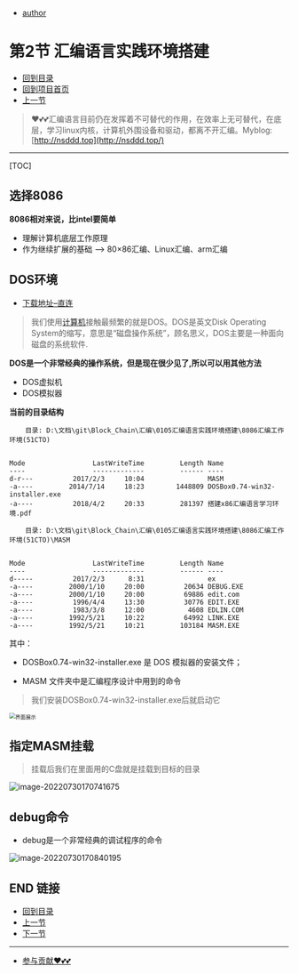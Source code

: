 + [author](https://github.com/3293172751)

# 第2节 汇编语言实践环境搭建

+ [回到目录](../README.md)
+ [回到项目首页](../../README.md)
+ [上一节](1.md)
> ❤️💕💕汇编语言目前仍在发挥着不可替代的作用，在效率上无可替代，在底层，学习linux内核，计算机外围设备和驱动，都离不开汇编。Myblog:[http://nsddd.top](http://nsddd.top/)
---
[TOC]

## 选择8086

**8086相对来说，比intel要简单**

+ 理解计算机底层工作原理
+ 作为继续扩展的基础  —> 80×86汇编、Linux汇编、arm汇编



## DOS环境

+ [下载地址–直连](http://allall02.baidupcs.com/file/a610702cbgc4e86e03c4100963110d6e?bkt=en-2d9e6f81f9f5bca0e834d6d8917cc6980331e93c020942deb8842f2144f0caa9f34aa664ecca960e89f90af3055b84ce640959bec1258ee9cbb8e82aeb8228d7&fid=2563762239-250528-979504655149094&time=1659170108&sign=FDTAXUbGERQlBHSKfWqi-DCb740ccc5511e5e8fedcff06b081203-Zz8SQZ5mxoHnHokfamYwAjfxTKQ%3D&to=19&size=2318462&sta_dx=2318462&sta_cs=410&sta_ft=zip&sta_ct=5&sta_mt=0&fm2=MH%2CBaoding%2CAnywhere%2C%2Cbeijing%2Cother&ctime=1649082206&mtime=1659170108&resv0=-1&resv1=0&resv2=rlim&resv3=5&resv4=2318462&vuk=2563762239&iv=2&htype=&randtype=&tkbind_id=0&esl=1&newver=1&newfm=1&secfm=1&flow_ver=3&pkey=en-e81fdad01f0f952e2f6f491ab8af56f8f2b55412b27ede7623db43c2f29ba11d410d51645f5fa5ea80bc152be4e3109d5aa6b14000705b90305a5e1275657320&expires=8h&rt=pr&r=639496753&vbdid=-&fin=0105%E6%B1%87%E7%BC%96%E8%AF%AD%E8%A8%80%E5%AE%9E%E8%B7%B5%E7%8E%AF%E5%A2%83%E6%90%AD%E5%BB%BA.zip&bflag=nd6,14,19-19&err_ver=1.0&check_blue=1&rtype=1&devuid=BDIMXV2-O_63BAA62A0A3045429F396FC2335CD3C4-C_0-D_0-M_525400923B87-V_0E564ACA&clienttype=8&channel=00000000000000000000000000000000&dp-logid=274834867411412662&dp-callid=0.1&tsl=0&csl=0&fsl=-1&csign=k%2BlMmrpwA4vMoTcdp%2FnBtyM%2FHGE%3D&so=1&ut=1&uter=0&serv=0&uc=1012510257&ti=05df9239daa40647bd573e1b36bf9f8f73d7be760fdcdee5&hflag=30&from_type=3&adg=c_bca05cf78f5dd27111e5b504f2b382e0&reqlabel=250528_l_91246876e3e22e9b149b35fa33547c2d_-1_3d4f7f9f65e4705e72f370fe2a6a17a2&ibp=1&by=themis )

> 我们使用[计算机](https://baike.baidu.com/item/计算机/140338)接触最频繁的就是DOS。DOS是英文Disk Operating System的缩写，意思是“磁盘操作系统”，顾名思义，DOS主要是一种面向磁盘的系统软件.

**DOS是一个非常经典的操作系统，但是现在很少见了,所以可以用其他方法**

+ DOS虚拟机
+ DOS模拟器



**当前的目录结构**

```
    目录: D:\文档\git\Block_Chain\汇编\0105汇编语言实践环境搭建\8086汇编工作环境(51CTO)


Mode                 LastWriteTime         Length Name
----                 -------------         ------ ----
d-r---          2017/2/3     10:04                MASM
-a----         2014/7/14     18:23        1448809 DOSBox0.74-win32-installer.exe
-a----          2018/4/2     20:33         281397 搭建x86汇编语言学习环境.pdf

    目录: D:\文档\git\Block_Chain\汇编\0105汇编语言实践环境搭建\8086汇编工作环境(51CTO)\MASM


Mode                 LastWriteTime         Length Name
----                 -------------         ------ ----
d-----          2017/2/3      8:31                ex
-a----         2000/1/10     20:00          20634 DEBUG.EXE
-a----         2000/1/10     20:00          69886 edit.com
-a----          1996/4/4     13:30          30776 EDIT.EXE
-a----          1983/3/8     12:00           4608 EDLIN.COM
-a----         1992/5/21     10:22          64992 LINK.EXE
-a----         1992/5/21     10:21         103184 MASM.EXE
```

其中：

+ DOSBox0.74-win32-installer.exe 是 DOS 模拟器的安装文件；

+ MASM 文件夹中是汇编程序设计中用到的命令

> 我们安装DOSBox0.74-win32-installer.exe后就启动它

<img src="https://sm.nsddd.top/image-20220730164930497.png?mail:3293172751@qq.com " alt="界面展示"  style="zoom:67%;" />



## 指定MASM挂载

> 挂载后我们在里面用的C盘就是挂载到目标的目录

![image-20220730170741675](https://sm.nsddd.top/image-20220730170741675.png?mail:3293172751@qq.com)



## debug命令

+ debug是一个非常经典的调试程序的命令

![image-20220730170840195](https://sm.nsddd.top/image-20220730170840195.png?mail:3293172751@qq.com)





## END 链接

+ [回到目录](../README.md)
+ [上一节](1.md)
+ [下一节](3.md)
---
+ [参与贡献❤️💕💕](https://github.com/3293172751/Block_Chain/blob/master/Git/git-contributor.md)